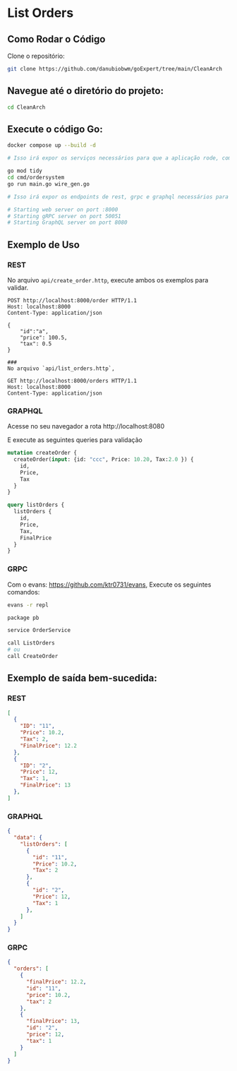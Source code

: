# List Orders

## Como Rodar o Código
Clone o repositório:

```bash
git clone https://github.com/danubiobwm/goExpert/tree/main/CleanArch
```
## Navegue até o diretório do projeto:

```bash
cd CleanArch
```

## Execute o código Go:

```bash
docker compose up --build -d

# Isso irá expor os serviços necessários para que a aplicação rode, como o mysql por exemplo.
```


```bash
go mod tidy
cd cmd/ordersystem
go run main.go wire_gen.go

# Isso irá expor os endpoints de rest, grpc e graphql necessários para as validações.

# Starting web server on port :8000
# Starting gRPC server on port 50051
# Starting GraphQL server on port 8080
```


## Exemplo de Uso

### REST
No arquivo `api/create_order.http`, execute ambos os exemplos para validar.

```
POST http://localhost:8000/order HTTP/1.1
Host: localhost:8000
Content-Type: application/json

{
    "id":"a",
    "price": 100.5,
    "tax": 0.5
}

###
No arquivo `api/list_orders.http`,

GET http://localhost:8000/orders HTTP/1.1
Host: localhost:8000
Content-Type: application/json
```

### GRAPHQL

Acesse no seu navegador a rota http://localhost:8080

E execute as seguintes queries para validação

```graphql
mutation createOrder {
  createOrder(input: {id: "ccc", Price: 10.20, Tax:2.0 }) {
    id,
    Price,
    Tax
  }
}
```

```graphql
query listOrders {
  listOrders {
    id,
    Price,
    Tax,
    FinalPrice
  }
}
```

### GRPC
Com o evans: https://github.com/ktr0731/evans, Execute os seguintes comandos:

```bash
evans -r repl
```

```bash
package pb
```

```bash
service OrderService
```

```bash
call ListOrders
# ou
call CreateOrder
```

## Exemplo de saída bem-sucedida:

### REST

```json
[
  {
    "ID": "11",
    "Price": 10.2,
    "Tax": 2,
    "FinalPrice": 12.2
  },
  {
    "ID": "2",
    "Price": 12,
    "Tax": 1,
    "FinalPrice": 13
  },
]
```

### GRAPHQL

```json
{
  "data": {
    "listOrders": [
      {
        "id": "11",
        "Price": 10.2,
        "Tax": 2
      },
      {
        "id": "2",
        "Price": 12,
        "Tax": 1
      },
    ]
  }
}
```


### GRPC

```json
{
  "orders": [
    {
      "finalPrice": 12.2,
      "id": "11",
      "price": 10.2,
      "tax": 2
    },
    {
      "finalPrice": 13,
      "id": "2",
      "price": 12,
      "tax": 1
    }
  ]
}
```